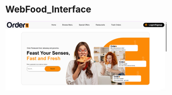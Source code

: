 # WebFood_Interface
![Giao diện web food sử dụng HTML/CSS/JS](src/images/result/Screenshot%202025-08-27%20140640.png)